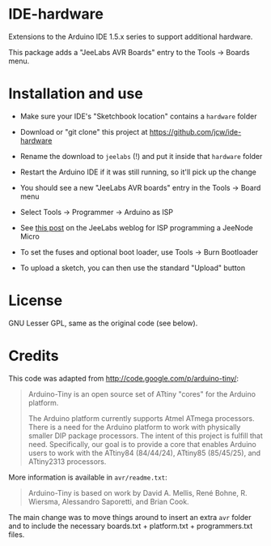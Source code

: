 # IDE-hardware

Extensions to the Arduino IDE 1.5.x series to support additional hardware.

This package adds a "JeeLabs AVR Boards" entry to the Tools -> Boards menu.

# Installation and use

* Make sure your IDE's "Sketchbook location" contains a `hardware` folder
* Download or "git clone" this project at <https://github.com/jcw/ide-hardware>
* Rename the download to `jeelabs` (!) and put it inside that `hardware` folder
* Restart the Arduino IDE if it was still running, so it'll pick up the change
* You should see a new "JeeLabs AVR boards" entry in the Tools -> Board menu
* Select Tools -> Programmer -> Arduino as ISP
* See [this post][1] on the JeeLabs weblog for ISP programming a JeeNode Micro
* To set the fuses and optional boot loader, use Tools -> Burn Bootloader
* To upload a sketch, you can then use the standard "Upload" button

  [1]: http://jeelabs.org/2013/03/21/programming-the-jnµ-at-last/

# License

GNU Lesser GPL, same as the original code (see below).

# Credits

This code was adapted from <http://code.google.com/p/arduino-tiny/>:

> Arduino-Tiny is an open source set of ATtiny "cores" for the Arduino platform.
> 
> The Arduino platform currently supports Atmel ATmega processors. There is a need for the Arduino platform to work with physically smaller DIP package processors. The intent of this project is fulfill that need. Specifically, our goal is to provide a core that enables Arduino users to work with the ATtiny84 (84/44/24), ATtiny85 (85/45/25), and ATtiny2313 processors.

More information is available in `avr/readme.txt`:

> Arduino-Tiny is based on work by David A. Mellis, René Bohne, R. Wiersma, 
Alessandro Saporetti, and Brian Cook.

The main change was to move things around to insert an extra `avr` folder and
to include the necessary boards.txt + platform.txt + programmers.txt files.
